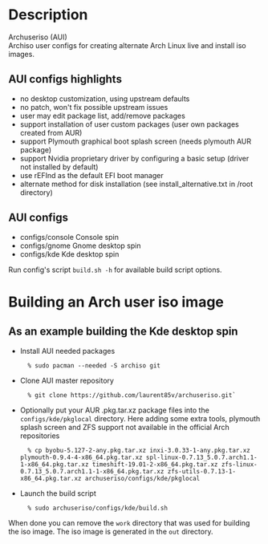 Description
===========

Archuseriso (AUI)  
Archiso user configs for creating alternate Arch Linux live and install iso images.

AUI configs highlights
----------------------

* no desktop customization, using upstream defaults
* no patch, won't fix possible upstream issues
* user may edit package list, add/remove packages
* support installation of user custom packages
  (user own packages created from AUR)
* support Plymouth graphical boot splash screen
  (needs plymouth AUR package)
* support Nvidia proprietary driver by configuring a
  basic setup (driver not installed by default)
* use rEFInd as the default EFI boot manager
* alternate method for disk installation
  (see install_alternative.txt in /root directory)

AUI configs
-----------

* configs/console  Console spin
* configs/gnome    Gnome desktop spin
* configs/kde      Kde desktop spin

Run config's script `build.sh -h` for available build script options.

Building an Arch user iso image
===============================

As an example building the Kde desktop spin
-------------------------------------------

* Install AUI needed packages

        % sudo pacman --needed -S archiso git

* Clone AUI master repository

        % git clone https://github.com/laurent85v/archuseriso.git`

* Optionally put your AUR .pkg.tar.xz package files into the `configs/kde/pkglocal` directory. Here adding some extra tools, plymouth splash screen and ZFS support not available in the official Arch repositories

        % cp byobu-5.127-2-any.pkg.tar.xz inxi-3.0.33-1-any.pkg.tar.xz plymouth-0.9.4-4-x86_64.pkg.tar.xz spl-linux-0.7.13_5.0.7.arch1.1-1-x86_64.pkg.tar.xz timeshift-19.01-2-x86_64.pkg.tar.xz zfs-linux-0.7.13_5.0.7.arch1.1-1-x86_64.pkg.tar.xz zfs-utils-0.7.13-1-x86_64.pkg.tar.xz archuseriso/configs/kde/pkglocal

* Launch the build script

        % sudo archuseriso/configs/kde/build.sh

When done you can remove the `work` directory that was used for building the iso image. The iso image is generated in the `out` directory.
